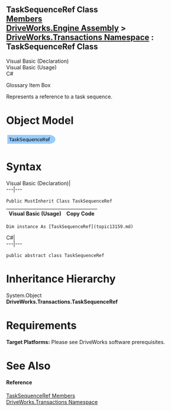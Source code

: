 TaskSequenceRef Class   
[Members](topic13160.md)   
[DriveWorks.Engine Assembly](topic2156.md) > [DriveWorks.Transactions Namespace](topic12835.md) : TaskSequenceRef Class  
---  
  
Visual Basic (Declaration)    
Visual Basic (Usage)    
C# 

Glossary Item Box

Represents a reference to a task sequence. 

# Object Model

![](dotnetdiagramimages/image716.png)

# Syntax

Visual Basic (Declaration)|   
---|---  
      
    
    Public MustInherit Class TaskSequenceRef   
  
Visual Basic (Usage)| Copy Code  
---|---  
      
    
    Dim instance As [TaskSequenceRef](topic13159.md)  
  
C#|   
---|---  
      
    
    public abstract class TaskSequenceRef   
  
# Inheritance Hierarchy

System.Object  
**DriveWorks.Transactions.TaskSequenceRef**  


# Requirements

**Target Platforms:** Please see DriveWorks software prerequisites.

# See Also

#### Reference

[TaskSequenceRef Members](topic13160.md)   
[DriveWorks.Transactions Namespace](topic12835.md)


